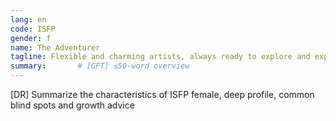 ```yaml
---
lang: en
code: ISFP
gender: f
name: The Adventurer
tagline: Flexible and charming artists, always ready to explore and experience something new.
summary:       # [GPT] ≤50-word overview
---
```


[DR] Summarize the characteristics of ISFP female, deep profile, common blind spots and growth advice

